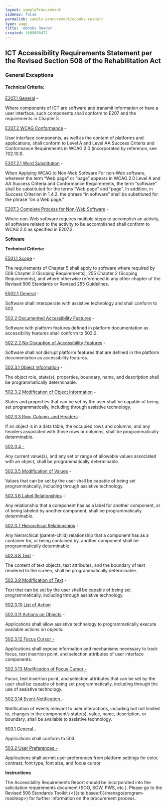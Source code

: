 ```yaml
---
layout: sampleProcurement 
sidenav: false 
permalink: sample-procurement/ebooks-reader/
type: page
title: 'eBooks Reader'
created: 1605888472
---
```


## **ICT Accessibility Requirements Statement per the Revised Section 508 of the Rehabilitation Act**

### **General Exceptions**

#### **Technical Criteria:**

[E207.1 General][1] -

Where components of ICT are software and transmit information or have a user interface, such components shall conform to E207 and the requirements in Chapter 5

[E207.2 WCAG Conformance][1] -

User interface components, as well as the content of platforms and applications, shall conform to Level A and Level AA Success Criteria and Conformance Requirements in WCAG 2.0 (incorporated by reference, see 702.10.1).

[E207.2.1 Word Substitution][1] -

When Applying WCAG to Non-Web Software For non-Web software, wherever the term “Web page” or “page” appears in WCAG 2.0 Level A and AA Success Criteria and Conformance Requirements, the term “software” shall be substituted for the terms “Web page” and “page”. In addition, in Success Criterion in 1.4.2, the phrase “in software” shall be substituted for the phrase “on a Web page.”

[E207.3 Complete Process for Non-Web Software][1] -

Where non-Web software requires multiple steps to accomplish an activity, all software related to the activity to be accomplished shall conform to WCAG 2.0 as specified in E207.2.

**Software**

**Technical Criteria:**

[E501.1 Scope][2] -

The requirements of Chapter 5 shall apply to software where required by 508 Chapter 2 (Scoping Requirements), 255 Chapter 2 (Scoping Requirements), and where otherwise referenced in any other chapter of the Revised 508 Standards or Revised 255 Guidelines.

[E502.1 General][3] -

Software shall interoperate with assistive technology and shall conform to 502.

[502.2 Documented Accessibility Features][4] -

Software with platform features defined in platform documentation as accessibility features shall conform to 502.2.

[502.2.2 No Disruption of Accessibility Features][4] -

Software shall not disrupt platform features that are defined in the platform documentation as accessibility features.

[502.3.1 Object Information][4] -

The object role, state(s), properties, boundary, name, and description shall be programmatically determinable.

[502.3.2 Modification of Object Information][4] -

States and properties that can be set by the user shall be capable of being set programmatically, including through assistive technology.

[502.3.3 Row, Column, and Headers][4] -

If an object is in a data table, the occupied rows and columns, and any headers associated with those rows or columns, shall be programmatically determinable.

[502.3.4 -][4]

Any current value(s), and any set or range of allowable values associated with an object, shall be programmatically determinable.

[502.3.5 Modification of Values][4] -

Values that can be set by the user shall be capable of being set programmatically, including through assistive technology.

[502.3.6 Label Relationships][4] -

Any relationship that a component has as a label for another component, or of being labeled by another component, shall be programmatically determinable.

[502.3.7 Hierarchical Relationships][4] -

Any hierarchical (parent-child) relationship that a component has as a container for, or being contained by, another component shall be programmatically determinable.

[502.3.8 Text][4] -

The content of text objects, text attributes, and the boundary of text rendered to the screen, shall be programmatically determinable.

[502.3.9 Modification of Text][4] -

Text that can be set by the user shall be capable of being set programmatically, including through assistive technology.

[502.3.10 List of Action][4] 

[502.3.11 Actions on Objects][4] -

Applications shall allow assistive technology to programmatically execute available actions on objects.

[502.3.12 Focus Cursor -][4]

Applications shall expose information and mechanisms necessary to track focus, text insertion point, and selection attributes of user interface components.

[502.3.13 Modification of Focus Cursor -][4]

Focus, text insertion point, and selection attributes that can be set by the user shall be capable of being set programmatically, including through the use of assistive technology.

[502.3.14 Event Notification -][4]

Notification of events relevant to user interactions, including but not limited to, changes in the component’s state(s), value, name, description, or boundary, shall be available to assistive technology.

[503.1 General -][5]

Applications shall conform to 503.

[503.2 User Preferences -][5]

Applications shall permit user preferences from platform settings for color, contrast, font type, font size, and focus cursor.

**Instructions**

The Accessibility Requirements Report should be incorporated into the solicitation requirements document (SOO, SOW, PWS, etc.). Please go to the Revised 508 Standards Toolkit (<{{site.baseurl}}/manage/program-roadmap>) for further information on the procurement process.

 [1]: {{site.baseurl}}/ict-accessibility#e207_1__e207_2__e207_3
 [2]: {{site.baseurl}}/ict-accessibility#e501_1_scope
 [3]: {{site.baseurl}}/ict-accessibility#e502_1_general
 [4]: {{site.baseurl}}/ict-accessibility#e502_2__e502_2_2__e502_3_1
 [5]: {{site.baseurl}}/ict-accessibility#503_1__503_2